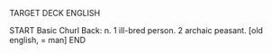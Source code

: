 TARGET DECK
ENGLISH

START
Basic
Churl
Back: n. 1 ill-bred person. 2 archaic peasant. [old english, = man]
END

